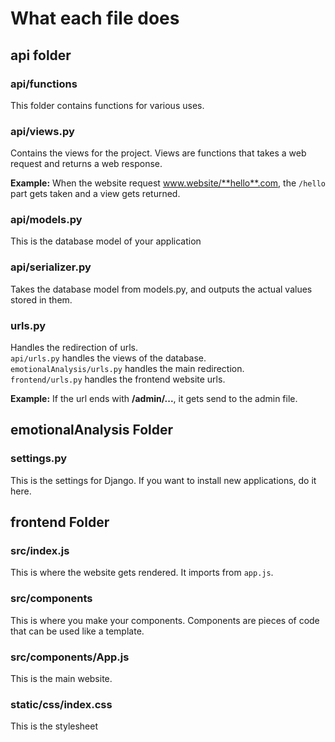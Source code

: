# What each file does

## api folder
### api/functions
This folder contains functions for various uses.
### api/views.py
Contains the views for the project. Views are functions that takes a web request and returns a web response.

**Example:** When the website request www.website/**hello**.com, the `/hello` part gets taken and a view gets returned.

### api/models.py
This is the database model of your application

### api/serializer.py
Takes the database model from models.py, and outputs the actual values stored in them.

### urls.py
Handles the redirection of urls.<br>
`api/urls.py` handles the views of the database.<br>
`emotionalAnalysis/urls.py` handles the main redirection.<br>
`frontend/urls.py` handles the frontend website urls.<br>

**Example:** If the url ends with **/admin/...**, it gets send to the admin file.

## emotionalAnalysis Folder
### settings.py
This is the settings for Django. If you want to install new applications, do it here.
## frontend Folder
### src/index.js
This is where the website gets rendered. It imports from `app.js`.
### src/components
This is where you make your components. Components are pieces of code that can be used like a template.<br>
### src/components/App.js
This is the main website.
### static/css/index.css
This is the stylesheet